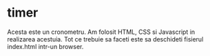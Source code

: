# timer

Acesta este un cronometru. Am folosit HTML, CSS si Javascript in realizarea acestuia. Tot ce trebuie sa faceti este sa deschideti fisierul index.html intr-un browser.
